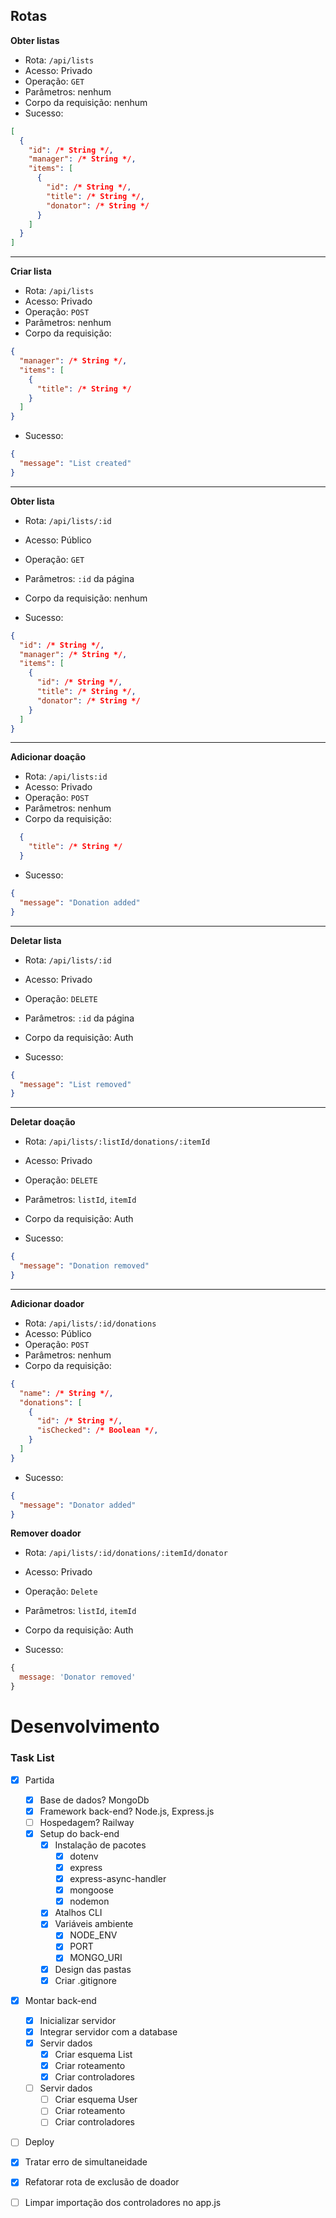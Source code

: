 ## Rotas

**Obter listas**

- Rota: `/api/lists`
- Acesso: Privado
- Operação: `GET`
- Parâmetros: nenhum
- Corpo da requisição: nenhum
- Sucesso:

```json
[
  {
    "id": /* String */,
    "manager": /* String */,
    "items": [
      {
        "id": /* String */,
        "title": /* String */,
        "donator": /* String */
      }
    ]
  }
]
```

---

**Criar lista**

- Rota: `/api/lists`
- Acesso: Privado
- Operação: `POST`
- Parâmetros: nenhum
- Corpo da requisição:

```json
{
  "manager": /* String */,
  "items": [
    {
      "title": /* String */
    }
  ]
}
```

- Sucesso:

```json
{
  "message": "List created"
}
```

---

**Obter lista**

- Rota: `/api/lists/:id`
- Acesso: Público
- Operação: `GET`
- Parâmetros: `:id` da página
- Corpo da requisição: nenhum

- Sucesso:

```json
{
  "id": /* String */,
  "manager": /* String */,
  "items": [
    {
      "id": /* String */,
      "title": /* String */,
      "donator": /* String */
    }
  ]
}
```

---

**Adicionar doação**

- Rota: `/api/lists:id`
- Acesso: Privado
- Operação: `POST`
- Parâmetros: nenhum
- Corpo da requisição:

```json
  {
    "title": /* String */
  }
```

- Sucesso:

```json
{
  "message": "Donation added"
}
```

---

**Deletar lista**

- Rota: `/api/lists/:id`
- Acesso: Privado
- Operação: `DELETE`
- Parâmetros: `:id` da página
- Corpo da requisição: Auth

- Sucesso:

```json
{
  "message": "List removed"
}
```

---

**Deletar doação**

- Rota: `/api/lists/:listId/donations/:itemId`
- Acesso: Privado
- Operação: `DELETE`
- Parâmetros: `listId`, `itemId`
- Corpo da requisição: Auth

- Sucesso:

```json
{
  "message": "Donation removed"
}
```

---

**Adicionar doador**

- Rota: `/api/lists/:id/donations`
- Acesso: Público
- Operação: `POST`
- Parâmetros: nenhum
- Corpo da requisição:

```json
{
  "name": /* String */,
  "donations": [
    {
      "id": /* String */,
      "isChecked": /* Boolean */,
    }
  ]
}
```

- Sucesso:

```json
{
  "message": "Donator added"
}
```

**Remover doador**

- Rota: `/api/lists/:id/donations/:itemId/donator`
- Acesso: Privado
- Operação: `Delete`
- Parâmetros: `listId`, `itemId`
- Corpo da requisição: Auth

- Sucesso:

```js
{
  message: 'Donator removed'
}
```

# Desenvolvimento

### Task List

- [x] Partida
  - [x] Base de dados? MongoDb
  - [x] Framework back-end? Node.js, Express.js
  - [ ] Hospedagem? Railway
  - [x] Setup do back-end
    - [x] Instalação de pacotes
      - [x] dotenv
      - [x] express
      - [x] express-async-handler
      - [x] mongoose
      - [x] nodemon
    - [x] Atalhos CLI
    - [x] Variáveis ambiente
      - [x] NODE_ENV
      - [x] PORT
      - [x] MONGO_URI
    - [x] Design das pastas
    - [x] Criar .gitignore
- [x] Montar back-end
  - [x] Inicializar servidor
  - [x] Integrar servidor com a database
  - [x] Servir dados
    - [x] Criar esquema List
    - [x] Criar roteamento
    - [x] Criar controladores
  - [ ] Servir dados
    - [ ] Criar esquema User
    - [ ] Criar roteamento
    - [ ] Criar controladores
- [ ] Deploy

- [x] Tratar erro de simultaneidade
- [x] Refatorar rota de exclusão de doador
- [ ] Limpar importação dos controladores no app.js
